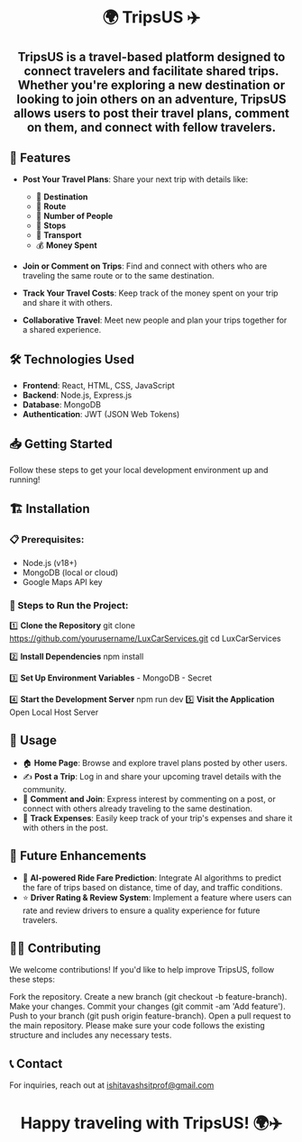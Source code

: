 # <h1 align ="center">🌍 TripsUS ✈️ </h1>

<h2 align ="center">TripsUS is a travel-based platform designed to connect travelers and facilitate shared trips. Whether you're exploring a new destination or looking to join others on an adventure, TripsUS allows users to post their travel plans, comment on them, and connect with fellow travelers. </h2>

## 🚀 **Features**

- **Post Your Travel Plans**: Share your next trip with details like:
  - 📍 **Destination**
  - 🚗 **Route**
  - 👥 **Number of People**
  - 🛑 **Stops**
  - 🚆 **Transport**
  - 💰 **Money Spent**
  
- **Join or Comment on Trips**: Find and connect with others who are traveling the same route or to the same destination.
  
- **Track Your Travel Costs**: Keep track of the money spent on your trip and share it with others.

- **Collaborative Travel**: Meet new people and plan your trips together for a shared experience.

## 🛠️ **Technologies Used**

- **Frontend**: React, HTML, CSS, JavaScript
- **Backend**: Node.js, Express.js
- **Database**: MongoDB
- **Authentication**: JWT (JSON Web Tokens)

## 📥 **Getting Started**

Follow these steps to get your local development environment up and running!

## 🏗️ Installation  

### 📋 Prerequisites:  
- Node.js (v18+)  
- MongoDB (local or cloud)  
- Google Maps API key  

### 📝 Steps to Run the Project:  

1️⃣ **Clone the Repository**
      git clone https://github.com/yourusername/LuxCarServices.git
      cd LuxCarServices

2️⃣ **Install Dependencies** 
      npm install

3️⃣ **Set Up Environment Variables**
    - MongoDB
    - Secret

4️⃣ **Start the Development Server**
     npm run dev
5️⃣ **Visit the Application**
      Open Local Host Server

## 🌟 Usage
- 🏠 **Home Page**: Browse and explore travel plans posted by other users.
- ✍️ **Post a Trip**: Log in and share your upcoming travel details with the community.
- 💬 **Comment and Join**: Express interest by commenting on a post, or connect with others already traveling to the same destination.
- 💸 **Track Expenses**: Easily keep track of your trip's expenses and share it with others in the post.


## 📌 **Future Enhancements**

- 🤖 **AI-powered Ride Fare Prediction**: Integrate AI algorithms to predict the fare of trips based on distance, time of day, and traffic conditions.
- ⭐ **Driver Rating & Review System**: Implement a feature where users can rate and review drivers to ensure a quality experience for future travelers.

## 👨‍💻 Contributing
We welcome contributions! If you'd like to help improve TripsUS, follow these steps:

Fork the repository.
Create a new branch (git checkout -b feature-branch).
Make your changes.
Commit your changes (git commit -am 'Add feature').
Push to your branch (git push origin feature-branch).
Open a pull request to the main repository.
Please make sure your code follows the existing structure and includes any necessary tests.

## 📞 **Contact**
For inquiries, reach out at ishitavashsitprof@gmail.com 

## <h1 align ="center">Happy traveling with TripsUS! 🌍✈️ 
